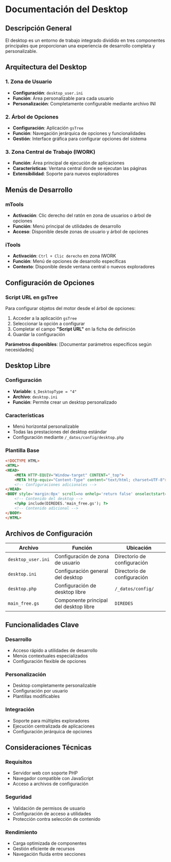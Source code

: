 # Documentación del Desktop

## Descripción General

El desktop es un entorno de trabajo integrado dividido en tres componentes principales que proporcionan una experiencia de desarrollo completa y personalizable.

## Arquitectura del Desktop

### 1. Zona de Usuario
- **Configuración**: `desktop_user.ini`
- **Función**: Área personalizable para cada usuario
- **Personalización**: Completamente configurable mediante archivo INI

### 2. Árbol de Opciones
- **Configuración**: Aplicación `gsTree`
- **Función**: Navegación jerárquica de opciones y funcionalidades
- **Gestión**: Interface gráfica para configurar opciones del sistema

### 3. Zona Central de Trabajo (IWORK)
- **Función**: Área principal de ejecución de aplicaciones
- **Características**: Ventana central donde se ejecutan las páginas
- **Extensibilidad**: Soporte para nuevos exploradores

## Menús de Desarrollo

### mTools
- **Activación**: Clic derecho del ratón en zona de usuarios o árbol de opciones
- **Función**: Menú principal de utilidades de desarrollo
- **Acceso**: Disponible desde zonas de usuario y árbol de opciones

### iTools
- **Activación**: `Ctrl + Clic derecho` en zona IWORK
- **Función**: Menú de opciones de desarrollo específicas
- **Contexto**: Disponible desde ventana central o nuevos exploradores

## Configuración de Opciones

### Script URL en gsTree
Para configurar objetos del motor desde el árbol de opciones:

1. Acceder a la aplicación `gsTree`
2. Seleccionar la opción a configurar
3. Completar el campo **"Script URL"** en la ficha de definición
4. Guardar la configuración

**Parámetros disponibles**: [Documentar parámetros específicos según necesidades]

## Desktop Libre

### Configuración
- **Variable**: `$_DesktopType = "4"`
- **Archivo**: `desktop.ini`
- **Función**: Permite crear un desktop personalizado

### Características
- Menú horizontal personalizable
- Todas las prestaciones del desktop estándar
- Configuración mediante `/_datos/config/desktop.php`

### Plantilla Base

```html
<!DOCTYPE HTML>
<HTML>
<HEAD>
    <META HTTP-EQUIV="Window-target" CONTENT="_top">
    <META http-equiv="Content-Type" content="text/html; charset=UTF-8">
    <!-- Configuraciones adicionales -->
</HEAD>
<BODY style='margin:0px' scroll=no onhelp='return false' onselectstart='return false'>
    <!-- Contenido del desktop -->
    <?php include(DIREDES.'main_free.gs'); ?>
    <!-- Contenido adicional -->
</BODY>
</HTML>
```

## Archivos de Configuración

| Archivo | Función | Ubicación |
|---------|---------|-----------|
| `desktop_user.ini` | Configuración de zona de usuario | Directorio de configuración |
| `desktop.ini` | Configuración general del desktop | Directorio de configuración |
| `desktop.php` | Configuración de desktop libre | `/_datos/config/` |
| `main_free.gs` | Componente principal del desktop libre | `DIREDES` |

## Funcionalidades Clave

### Desarrollo
- Acceso rápido a utilidades de desarrollo
- Menús contextuales especializados
- Configuración flexible de opciones

### Personalización
- Desktop completamente personalizable
- Configuración por usuario
- Plantillas modificables

### Integración
- Soporte para múltiples exploradores
- Ejecución centralizada de aplicaciones
- Configuración jerárquica de opciones

## Consideraciones Técnicas

### Requisitos
- Servidor web con soporte PHP
- Navegador compatible con JavaScript
- Acceso a archivos de configuración

### Seguridad
- Validación de permisos de usuario
- Configuración de acceso a utilidades
- Protección contra selección de contenido

### Rendimiento
- Carga optimizada de componentes
- Gestión eficiente de recursos
- Navegación fluida entre secciones